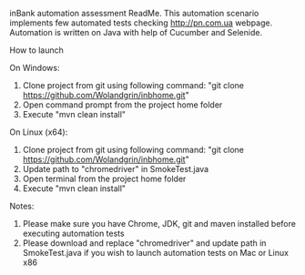 inBank automation assessment ReadMe. This automation scenario implements few automated tests checking http://pn.com.ua webpage. Automation is written on Java with help of Cucumber and Selenide.

How to launch

On Windows:
1. Clone project from git using following command: "git clone https://github.com/Wolandgrin/inbhome.git"
2. Open command prompt from the project home folder
3. Execute "mvn clean install"

On Linux (x64):
1. Clone project from git using following command: "git clone https://github.com/Wolandgrin/inbhome.git"
2. Update path to "chromedriver" in SmokeTest.java
3. Open terminal from the project home folder
4. Execute "mvn clean install"

Notes:
1. Please make sure you have Chrome, JDK, git and maven installed before executing automation tests
2. Please download and replace "chromedriver" and update path in SmokeTest.java if you wish to launch automation tests on Mac or Linux x86
